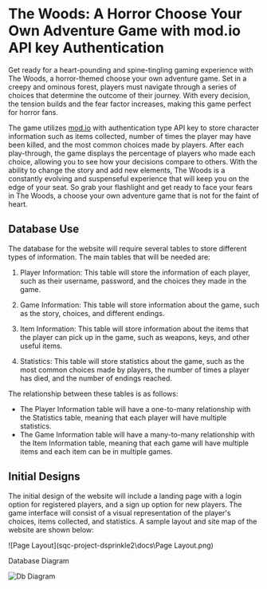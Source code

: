 # The Woods: A Horror Choose Your Own Adventure Game with mod.io API key Authentication

Get ready for a heart-pounding and spine-tingling gaming experience with The Woods, a horror-themed choose your own adventure game. Set in a creepy and ominous forest, players must navigate through a series of choices that determine the outcome of their journey. With every decision, the tension builds and the fear factor increases, making this game perfect for horror fans.

The game utilizes [mod.io](https://mod.io) with authentication type API key to store character information such as items collected, number of times the player may have been killed, and the most common choices made by players. After each play-through, the game displays the percentage of players who made each choice, allowing you to see how your decisions compare to others. With the ability to change the story and add new elements, The Woods is a constantly evolving and suspenseful experience that will keep you on the edge of your seat. So grab your flashlight and get ready to face your fears in The Woods, a choose your own adventure game that is not for the faint of heart.

## Database Use

The database for the website will require several tables to store different types of information. The main tables that will be needed are:

1. Player Information: This table will store the information of each player, such as their username, password, and the choices they made in the game.

2. Game Information: This table will store information about the game, such as the story, choices, and different endings.

3. Item Information: This table will store information about the items that the player can pick up in the game, such as weapons, keys, and other useful items.

4. Statistics: This table will store statistics about the game, such as the most common choices made by players, the number of times a player has died, and the number of endings reached.

The relationship between these tables is as follows:

- The Player Information table will have a one-to-many relationship with the Statistics table, meaning that each player will have multiple statistics.
- The Game Information table will have a many-to-many relationship with the Item Information table, meaning that each game will have multiple items and each item can be in multiple games.

## Initial Designs

The initial design of the website will include a landing page with a login option for registered players, and a sign up option for new players. The game interface will consist of a visual representation of the player's choices, items collected, and statistics. A sample layout and site map of the website are shown below:

![Page Layout](sqc-project-dsprinkle2\docs\Page Layout.png)


Database Diagram

![Db Diagram](sqc-project-dsprinkle2\docs\DB_diagram.drawio.png)
